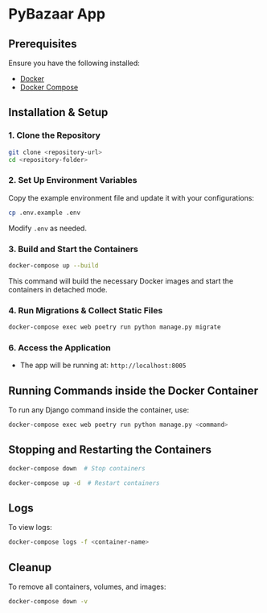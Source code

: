 # PyBazaar App

## Prerequisites
Ensure you have the following installed:
- [Docker](https://docs.docker.com/get-docker/)
- [Docker Compose](https://docs.docker.com/compose/install/)

## Installation & Setup

### 1. Clone the Repository
```bash
git clone <repository-url>
cd <repository-folder>
```

### 2. Set Up Environment Variables
Copy the example environment file and update it with your configurations:
```bash
cp .env.example .env
```
Modify `.env` as needed.

### 3. Build and Start the Containers
```bash
docker-compose up --build
```
This command will build the necessary Docker images and start the containers in detached mode.

### 4. Run Migrations & Collect Static Files
```bash
docker-compose exec web poetry run python manage.py migrate
```

[//]: # (### 5. Create a Superuser)

[//]: # (```bash)

[//]: # (docker-compose exec web poetry run python manage.py createsuperuser)

[//]: # (```)

[//]: # (Follow the prompts to create an admin user.)

### 6. Access the Application
- The app will be running at: `http://localhost:8005`

[//]: # (- Django Admin: `http://localhost:8000/admin`)

## Running Commands inside the Docker Container
To run any Django command inside the container, use:
```bash
docker-compose exec web poetry run python manage.py <command>
```

## Stopping and Restarting the Containers
```bash
docker-compose down  # Stop containers
```
```bash
docker-compose up -d  # Restart containers
```

## Logs
To view logs:
```bash
docker-compose logs -f <container-name>
```

[//]: # (## Running Tests)

[//]: # (```bash)

[//]: # (docker-compose exec web poetry run pytest)

[//]: # (```)

## Cleanup
To remove all containers, volumes, and images:
```bash
docker-compose down -v
```

